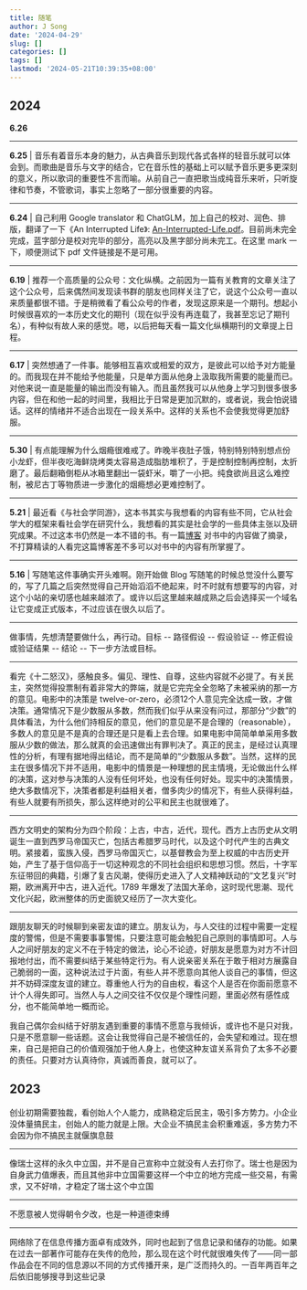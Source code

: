 ```yaml
---
title: 随笔
author: J Song
date: '2024-04-29'
slug: []
categories: []
tags: []
lastmod: '2024-05-21T10:39:35+08:00'
---
```

## 2024

**6.26**

---

**6.25** | 音乐有着音乐本身的魅力，从古典音乐到现代各式各样的轻音乐就可以体会到。而歌曲是音乐与文字的结合，它在音乐性的基础上可以赋予音乐更多更深刻的意义，所以歌词的重要性不言而喻。从前自己一直把歌当成纯音乐来听，只听旋律和节奏，不管歌词，事实上忽略了一部分很重要的内容。

---

**6.24** | 自己利用 Google translator 和 ChatGLM，加上自己的校对、润色、排版，翻译了一下《An Interrupted Life》: [An-Interrupted-Life.pdf](/pdf/translated-An-Interrupted-Life.pdf)。目前尚未完全完成，蓝字部分是校对完毕的部分，高亮以及黑字部分尚未完工。在这里 mark 一下，顺便测试下 pdf 文件链接是不是可用。

---

**6.19** | 推荐一个高质量的公众号：文化纵横。之前因为一篇有关教育的文章关注了这个公众号，后来偶然间发现读书群的朋友也同样关注了它，说这个公众号一直以来质量都很不错。于是稍微看了看公众号的作者，发现这原来是一个期刊。想起小时候很喜欢的一本历史文化的期刊（现在似乎没有再连载了，我甚至忘记了期刊名），有种似有故人来的感觉。嗯，以后把每天看一篇文化纵横期刊的文章提上日程。

---

**6.17** |
突然想通了一件事。能够相互喜欢或相爱的双方，是彼此可以给予对方能量的。而我现在并不能给予他能量，只是单方面从他身上汲取我所需要的能量而已。对他来说一直是能量的输出而没有输入。而且虽然我可以从他身上学习到很多很多内容，但在和他一起的时间里，我相比于日常是更加沉默的，或者说，我会怕说错话。这样的情绪并不适合出现在一段关系中。这样的关系也不会使我觉得更加舒服。

---

**5.30** | 
有点能理解为什么烟瘾很难戒了。昨晚半夜肚子饿，特别特别特别想点份小龙虾，但半夜吃海鲜烧烤类太容易造成脂肪堆积了，于是控制控制再控制，太折磨了。最后翻箱倒柜从冰箱里翻出一袋虾米，嚼了一小把。纯食欲尚且这么难控制，被尼古丁等物质进一步激化的烟瘾想必更难控制了。

---

**5.21** | 
最近看《与社会学同游》，这本书其实与我想看的内容有些不同，它从社会学大的框架来看社会学在研究什么，我想看的其实是社会学的一些具体主张以及研究成果。不过这本书仍然是一本不错的书。有一篇[博客](https://www.sohu.com/a/154393526_119719) 对书中的内容做了摘录，不打算精读的人看完这篇博客差不多可以对书中的内容有所掌握了。

---

**5.16** | 
写随笔这件事确实开头难啊。刚开始做 Blog 写随笔的时候总觉没什么要写的，写了几篇之后突然觉得自己开始滔滔不绝起来，时不时就有想要写的内容，对这个小站的亲切感也越来越浓了。或许以后这里越来越成熟之后会选择买一个域名让它变成正式版本，不过应该在很久以后了。

---

做事情，先想清楚要做什么，再行动。目标 -- 路径假设 -- 假设验证 -- 修正假设或验证结果 -- 结论 -- 下一步方法或目标。

---

看完《十二怒汉》，感触良多。偏见、理性、自尊，这些内容就不必提了。有关民主，突然觉得投票制有着非常大的弊端，就是它完完全全忽略了未被采纳的那一方的意见。电影中的决策是 twelve-or-zero，必须12个人意见完全达成一致，才做决策。通常情况下是少数服从多数，然而我们似乎从来没有问过，那部分“少数”的具体看法，为什么他们持相反的意见，他们的意见是不是合理的（reasonable），多数人的意见是不是真的合理还是只是看上去合理。如果电影中简简单单采用多数服从少数的做法，那么就真的会迅速做出有罪判决了。真正的民主，是经过认真理性的分析，有理有据地得出结论，而不是简单的“少数服从多数”。当然，这样的民主在很多情况下并不适用，电影中的情景是一种理想的民主情境，无论做出什么样的决策，这对参与决策的人没有任何坏处，也没有任何好处。现实中的决策情景，绝大多数情况下，决策者都是利益相关者，僧多肉少的情况下，有些人获得利益，有些人就要有所损失，那么这样绝对的公平和民主也就很难了。

---

西方文明史的架构分为四个阶段：上古，中古，近代，现代。西方上古历史从文明诞生一直到西罗马帝国灭亡，包括古希腊罗马时代，以及这个时代产生的古典文明。紧接着，蛮族入侵，西罗马帝国灭亡，以基督教会为至上权威的中古历史开始，产生了基于信仰高于一切这种观念的不同社会组织和思想习惯。然后，十字军东征带回的典籍，引爆了复古风潮，使得历史进入了人文精神跃动的“文艺复兴”时期，欧洲离开中古，进入近代。1789 年爆发了法国大革命，这时现代思潮、现代文化兴起，欧洲整体的历史面貌又经历了一次大变化。

---

跟朋友聊天的时候聊到亲密友谊的建立。朋友认为，与人交往的过程中需要一定程度的警惕，但是不需要事事警惕，只要注意可能会触犯自己原则的事情即可。人与人之间好朋友的定义不在于特定的做法，论心不论迹，好朋友是愿意为对方不计回报地付出，而不需要纠结于某些特定行为。有人说亲密关系在于敢于相对方展露自己脆弱的一面，这种说法过于片面，有些人并不愿意向其他人谈自己的事情，但这并不妨碍深度友谊的建立。尊重他人行为的自由权，看这个人是否在你面前愿意不计个人得失即可。当然人与人之间交往不仅仅是个理性问题，里面必然有感性成分，也不能简单地一概而论。

我自己偶尔会纠结于好朋友遇到重要的事情不愿意与我倾诉，或许也不是只对我，只是不愿意聊一些话题。这会让我觉得自己是不被信任的，会失望和难过。现在想来，自己是把自己的价值观强加于他人身上，也使这种友谊关系背负了太多不必要的责任。只要对方认真待你，真诚而善良，就可以了。



## 2023

创业初期需要独裁，看创始人个人能力，成熟稳定后民主，吸引多方势力。小企业没体量搞民主，创始人的能力就是上限。大企业不搞民主会积重难返，多方势力不会因为你不搞民主就偃旗息鼓

---

像瑞士这样的永久中立国，并不是自己宣称中立就没有人去打你了。瑞士也是因为自身武力值爆表，而且其他非中立国需要这样一个中立的地方完成一些交易，有需求，又不好啃，才稳定了瑞士这个中立国

---

不愿意被人觉得朝令夕改，也是一种道德束缚

---

网络除了在信息传播方面卓有成效外，同时也起到了信息记录和储存的功能。如果在过去一部著作可能存在失传的危险，那么现在这个时代就很难失传了——同一部作品会在不同的信息源以不同的方式传播开来，是广泛而持久的。一百年两百年之后依旧能够搜寻到这些记录